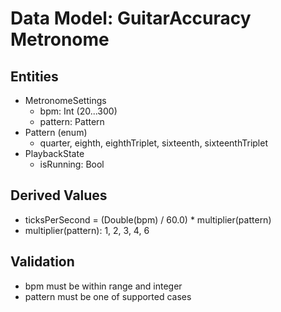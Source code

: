 # Data Model: GuitarAccuracy Metronome

## Entities
- MetronomeSettings
  - bpm: Int (20...300)
  - pattern: Pattern
- Pattern (enum)
  - quarter, eighth, eighthTriplet, sixteenth, sixteenthTriplet
- PlaybackState
  - isRunning: Bool

## Derived Values
- ticksPerSecond = (Double(bpm) / 60.0) * multiplier(pattern)
- multiplier(pattern): 1, 2, 3, 4, 6

## Validation
- bpm must be within range and integer
- pattern must be one of supported cases
